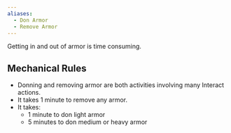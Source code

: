 ```yaml
---
aliases:
  - Don Armor
  - Remove Armor
---
```

Getting in and out of armor is time consuming.

## Mechanical Rules

- Donning and removing armor are both activities involving many Interact actions.
- It takes 1 minute to remove any armor.
- It takes:
	- 1 minute to don light armor
	- 5 minutes to don medium or heavy armor